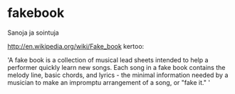 fakebook
========

Sanoja ja sointuja

http://en.wikipedia.org/wiki/Fake_book kertoo:

'A fake book is a collection of musical lead sheets intended to help a performer quickly learn new songs. Each song in a fake book contains the melody line, basic chords, and lyrics - the minimal information needed by a musician to make an impromptu arrangement of a song, or "fake it." '

